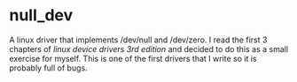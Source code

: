 # null_dev
A linux driver that implements /dev/null and /dev/zero.
I read the first 3 chapters of *linux device drivers 3rd edition* and decided to 
do this as a small exercise for myself. This is one of the first drivers that I
write so it is probably full of bugs.
